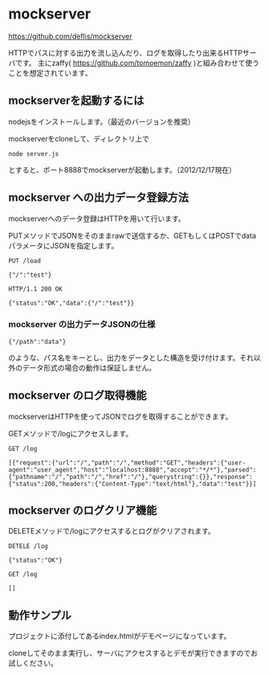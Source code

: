 mockserver
==========

https://github.com/deflis/mockserver

HTTPでパスに対する出力を流し込んだり、ログを取得したり出来るHTTPサーバです。
主にzaffy( https://github.com/tomoemon/zaffy )と組み合わせて使うことを想定されています。

## mockserverを起動するには

nodejsをインストールします。（最近のバージョンを推奨）

mockserverをcloneして、ディレクトリ上で

`node server.js`

とすると、ポート8888でmockserverが起動します。（2012/12/17現在）

## mockserver への出力データ登録方法

mockserverへのデータ登録はHTTPを用いて行います。

PUTメソッドでJSONをそのままrawで送信するか、GETもしくはPOSTでdataパラメータにJSONを指定します。

`PUT /load`

    {"/":"test"}

`HTTP/1.1 200 OK`

    {"status":"OK","data":{"/":"test"}}

### mockserver の出力データJSONの仕様

    {"/path":"data"}

のような、パス名をキーとし、出力をデータとした構造を受け付けます。それ以外のデータ形式の場合の動作は保証しません。

## mockserver のログ取得機能

mockserverはHTTPを使ってJSONでログを取得することができます。

GETメソッドで/logにアクセスします。

`GET /log`

    [{"request":{"url":"/","path":"/","method":"GET","headers":{"user-agent":"user_agent","host":"localhost:8888","accept":"*/*"},"parsed":{"pathname":"/","path":"/","href":"/"},"querystring":{}},"response":{"status":200,"headers":{"Content-Type":"text/html"},"data":"test"}}]

## mockserver のログクリア機能

DELETEメソッドで/logにアクセスするとログがクリアされます。

`DETELE /log`

    {"status":"OK"}

`GET /log`

    []

## 動作サンプル

プロジェクトに添付してあるindex.htmlがデモページになっています。

cloneしてそのまま実行し、サーバにアクセスするとデモが実行できますのでお試しください。
